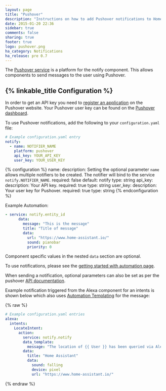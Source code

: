 ```yaml
---
layout: page
title: "Pushover"
description: "Instructions on how to add Pushover notifications to Home Assistant."
date: 2015-01-20 22:36
sidebar: true
comments: false
sharing: true
footer: true
logo: pushover.png
ha_category: Notifications
ha_release: pre 0.7
---
```


The [Pushover service](https://pushover.net/) is a platform for the notify component. This allows components to send messages to the user using Pushover.

## {% linkable_title Configuration %}

In order to get an API key you need to [register an application](https://pushover.net/apps/clone/home_assistant) on the Pushover website. Your Pushover user key can be found on the [Pushover dashboard](https://pushover.net/dashboard).

To use Pushover notifications, add the following to your `configuration.yaml` file:

```yaml
# Example configuration.yaml entry
notify:
  - name: NOTIFIER_NAME
    platform: pushover
    api_key: YOUR_API_KEY
    user_key: YOUR_USER_KEY
```

{% configuration %}
name:
  description: Setting the optional parameter `name` allows multiple notifiers to be created. The notifier will bind to the service `notify.NOTIFIER_NAME`.
  required: false
  default: notify
  type: string
api_key:
  description: Your API key.
  required: true
  type: string
user_key:
  description: Your user key for Pushover.
  required: true
  type: string
{% endconfiguration %}

Example Automation:

```yaml
- service: notify.entity_id
      data:
        message: "This is the message"
        title: "Title of message"
        data:
          url: "https://www.home-assistant.io/"
          sound: pianobar
          priority: 0
```

Component specific values in the nested `data` section are optional.

To use notifications, please see the [getting started with automation page](/getting-started/automation/).

When sending a notification, optional parameters can also be set as per the pushover [API documentation](https://pushover.net/api).

Example notification triggered from the Alexa component for an intents is shown below which also uses [Automation Templating](/getting-started/automation-templating/) for the message:

{% raw %}

```yaml
# Example configuration.yaml entries
alexa:
  intents:
    LocateIntent:
      action:
        service: notify.notify
        data_template:
          message: "The location of {{ User }} has been queried via Alexa."
        data:
          title: "Home Assistant"
          data:
            sound: falling
            device: pixel
            url: "https://www.home-assistant.io/"
```

{% endraw %}
